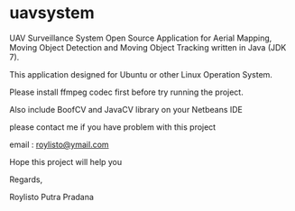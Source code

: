 # uavsystem
UAV Surveillance System
Open Source Application for Aerial Mapping, Moving Object Detection and Moving Object Tracking written in Java (JDK 7).

This application designed for Ubuntu or other Linux Operation System.

Please install ffmpeg codec first before try running the project.

Also include BoofCV and JavaCV library on your Netbeans IDE

please contact me if you have problem with this project

email : roylisto@ymail.com

Hope this project will help you

Regards,

Roylisto Putra Pradana
